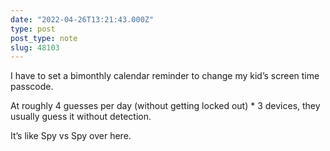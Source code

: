 ```yaml
---
date: "2022-04-26T13:21:43.000Z"
type: post 
post_type: note
slug: 48103
---
```

 I have to set a bimonthly calendar reminder to change my kid’s screen time passcode. 

At roughly 4 guesses per day (without getting locked out) * 3 devices, they usually guess it without detection. 

It’s like Spy vs Spy over here. 

